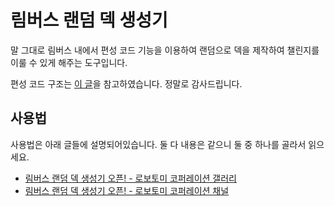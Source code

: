 # 림버스 랜덤 덱 생성기
말 그대로 림버스 내에서 편성 코드 기능을 이용하여 랜덤으로 덱을 제작하여 챌린지를 이룰 수 있게 해주는 도구입니다.

편성 코드 구조는 [이 글](https://arca.live/b/lobotomycoperation/141334451)을 참고하였습니다. 정말로 감사드립니다.

## 사용법
사용법은 아래 글들에 설명되어있습니다. 둘 다 내용은 같으니 둘 중 하나를 골라서 읽으세요.
* [림버스 랜덤 덱 생성기 오픈! - 로보토미 코퍼레이션 갤러리](https://gall.dcinside.com/lobotomycorporation/4003102)
* [림버스 랜덤 덱 생성기 오픈! - 로보토미 코퍼레이션 채널](https://arca.live/b/lobotomycoperation/142032782)
